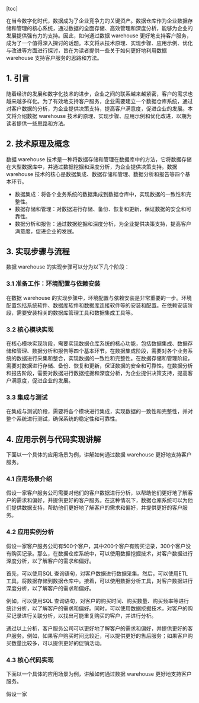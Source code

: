 
[toc]                    
                
                
在当今数字化时代，数据成为了企业竞争力的关键资产。数据仓库作为企业数据存储和管理的核心系统，通过数据的全面存储、高效管理和深度分析，能够为企业的发展提供强有力的支持。因此，如何通过数据 warehouse 更好地支持客户服务，成为了一个值得深入探讨的话题。本文将从技术原理、实现步骤、应用示例、优化与改进等方面进行探讨，旨在为读者提供一些关于如何更好地利用数据 warehouse 支持客户服务的思路和方法。

## 1. 引言

随着经济的发展和数字化技术的进步，企业之间的联系越来越紧密，客户的需求也越来越多样化。为了有效地支持客户服务，企业需要建立一个数据仓库系统，通过对客户数据的分析，为企业提供决策支持，提高客户满意度，促进企业的发展。本文将介绍数据 warehouse 技术的原理、实现步骤、应用示例和优化改进，以期为读者提供一些思路和方法。

## 2. 技术原理及概念

数据 warehouse 技术是一种将数据存储和管理在数据库中的方法，它将数据存储在大型数据库中，并通过数据挖掘和深度分析，为企业提供决策支持。数据 warehouse 技术的核心是数据集成、数据存储和管理、数据分析和报告等四个基本环节。

- 数据集成：将各个业务系统的数据集成到数据仓库中，实现数据的一致性和完整性。
- 数据存储和管理：对数据进行存储、备份、恢复和更新，保证数据的安全和可靠性。
- 数据分析和报告：通过数据挖掘和深度分析，为企业提供决策支持，提高客户满意度，促进企业的发展。

## 3. 实现步骤与流程

数据 warehouse 的实现步骤可以分为以下几个阶段：

### 3.1 准备工作：环境配置与依赖安装

在数据 warehouse 的实现步骤中，环境配置与依赖安装是非常重要的一步。环境配置包括系统软件、数据库软件和数据库连接软件等的安装和配置。在依赖安装阶段，需要安装相关的数据库管理工具和数据集成工具等。

### 3.2 核心模块实现

在核心模块实现阶段，需要实现数据仓库系统的核心功能，包括数据集成、数据存储和管理、数据分析和报告等四个基本环节。在数据集成阶段，需要对各个业务系统的数据进行采集和整合，实现数据的一致性和完整性。在数据存储和管理阶段，需要对数据进行存储、备份、恢复和更新，保证数据的安全和可靠性。在数据分析和报告阶段，需要对数据进行数据挖掘和深度分析，为企业提供决策支持，提高客户满意度，促进企业的发展。

### 3.3 集成与测试

在集成与测试阶段，需要将各个模块进行集成，实现数据的一致性和完整性，并对整个系统进行测试，确保系统的稳定性和可靠性。

## 4. 应用示例与代码实现讲解

下面以一个具体的应用场景为例，讲解如何通过数据 warehouse 更好地支持客户服务。

### 4.1 应用场景介绍

假设一家客户服务公司需要对他们的客户数据进行分析，以帮助他们更好地了解客户的需求和偏好，并提供更好的客户服务。在这种情况下，数据仓库系统可以为他们提供数据支持，帮助他们更好地了解客户的需求和偏好，并提供更好的客户服务。

### 4.2 应用实例分析

假设一家客户服务公司有500个客户，其中200个客户有购买记录，300个客户没有购买记录。那么，在数据仓库系统中，可以使用数据挖掘技术，对客户数据进行深度分析，以了解客户的需求和偏好。

首先，可以使用SQL 查询语句，对客户数据进行数据采集。然后，可以使用ETL工具，将数据存储到数据仓库中。接着，可以使用数据分析工具，对客户数据进行深度分析，以了解客户的需求和偏好。

例如，可以使用SQL 查询语句，对客户的购买时间、购买数量、购买频率等进行统计分析，以了解客户的需求和偏好。同时，可以使用数据挖掘技术，对客户的购买记录进行关联分析，以找出可能重复购买的客户，并进行分析。

通过以上分析，客户服务公司可以更好地了解客户的需求和偏好，并提供更好的客户服务。例如，如果客户购买时间比较近，可以提供更好的售后服务；如果客户购买数量比较多，可以提供更好的促销活动。

### 4.3 核心代码实现

下面以一个具体的应用场景为例，讲解如何通过数据 warehouse 更好地支持客户服务。

假设一家

